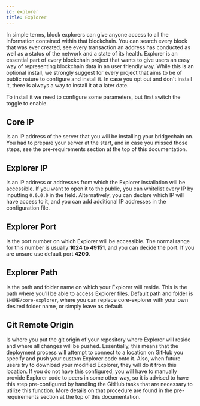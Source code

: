 ```yaml
---
id: explorer
title: Explorer
---
```


In simple terms, block explorers can give anyone access to all the information contained within that blockchain. You can search every block that was ever created, see every transaction an address has conducted as well as a status of the network and a state of its health. Explorer is an essential part of every blockchain project that wants to give users an easy way of representing blockchain data in an user friendly way. While this is an optional install, we strongly suggest for every project that aims to be of public nature to configure and install it. In case you opt out and don't install it, there is always a way to install it at a later date.

To install it we need to configure some parameters, but first switch the toggle to enable.

## Core IP
Is an IP address of the server that you will be installing your bridgechain on. You had to prepare your server at the start, and in case you missed those steps, see the pre-requirements section at the top of this documentation.

## Explorer IP
Is an IP address or addresses from which the Explorer installation will be accessible. If you want to open it to the public, you can whitelist every IP by inputting `0.0.0.0` in the field. Alternatively, you can declare which IP will have access to it, and you can add additional IP addresses in the configuration file.

## Explorer Port
Is the port number on which Explorer will be accessible. The normal range for this number is usually **1024 to 49151**, and you can decide the port. If you are unsure use default port **4200**.

## Explorer Path
Is the path and folder name on which your Explorer will reside. This is the path where you'll be able to access Explorer files. Default path and folder is `$HOME/core-explorer`, where you can replace core-explorer with your own desired folder name, or simply leave as default.

## Git Remote Origin
Is where you put the git origin of your repository where Explorer will reside and where all changes will be pushed. Essentially, this means that the deployment process will attempt to connect to a location on GitHub you specify and push your custom Explorer code onto it. Also, when future users try to download your modified Explorer, they will do it from this location. If you do not have this configured, you will have to manually provide Explorer code to peers in some other way, so it is advised to have this step pre-configured by handling the GitHub tasks that are necessary to utilize this function. More details on that procedure are found in the pre-requirements section at the top of this documentation.
